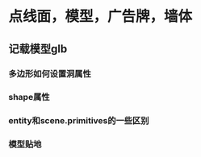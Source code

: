 # 点线面，模型，广告牌，墙体

## 记载模型glb

### 多边形如何设置洞属性

### shape属性

### entity和scene.primitives的一些区别

### 模型贴地
